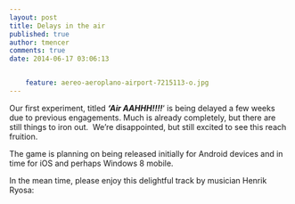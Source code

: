 ```yaml
---
layout: post
title: Delays in the air
published: true
author: tmencer
comments: true
date: 2014-06-17 03:06:13


    feature: aereo-aeroplano-airport-7215113-o.jpg
---
```

Our first experiment, titled _**&#8216;Air AAHHH!!!!**_&#8216; is being delayed a few weeks due to previous engagements. Much is already completely, but there are still things to iron out.  We&#8217;re disappointed, but still excited to see this reach fruition.

The game is planning on being released initially for Android devices and in time for iOS and perhaps Windows 8 mobile.

In the mean time, please enjoy this delightful track by musician Henrik Ryosa:
